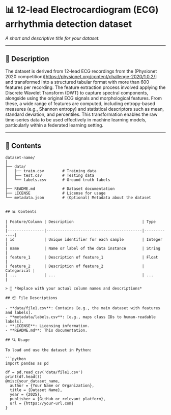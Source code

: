 # 📊 12-lead Electrocardiogram (ECG) arrhythmia detection dataset

_A short and descriptive title for your dataset._

---

## 📄 Description

The dataset is derived from 12-lead ECG recordings from the (Physionet 2020 competition)[https://physionet.org/content/challenge-2020/1.0.2/] and transformed into a structured tabular format with more than 600 features per recording. The feature extraction process involved applying the Discrete Wavelet Transform (DWT) to capture spectral components, alongside using the original ECG signals and morphological features. From these, a wide range of features are computed, including entropy-based measures (e.g., Shannon entropy) and statistical descriptors such as mean, standard deviation, and percentiles. This transformation enables the raw time-series data to be used effectively in machine learning models, particularly within a federated learning setting.

---

## 📁 Contents

```text
dataset-name/
│
├── data/
│   ├── train.csv        # Training data
│   ├── test.csv         # Testing data
│   └── labels.csv       # Ground truth labels
│
├── README.md            # Dataset documentation
├── LICENSE              # License for usage
└── metadata.json        # (Optional) Metadata about the dataset


## 📊 Contents

| Feature/Column | Description                              | Type        |
|----------------|------------------------------------------|-------------|
| id             | Unique identifier for each sample        | Integer     |
| name           | Name or label of the data instance       | String      |
| feature_1      | Description of feature_1                 | Float       |
| feature_2      | Description of feature_2                 | Categorical |
| ...            | ...                                      | ...         |

> 📌 *Replace with your actual column names and descriptions*

## 📦 File Descriptions

- **data/file1.csv**: Contains [e.g., the main dataset with features and labels].
- **metadata/labels.csv**: [e.g., maps class IDs to human-readable labels].
- **LICENSE**: Licensing information.
- **README.md**: This documentation.

## 🔍 Usage

To load and use the dataset in Python:

```python
import pandas as pd

df = pd.read_csv('data/file1.csv')
print(df.head())
@misc{your_dataset_name,
  author = {Your Name or Organization},
  title = {Dataset Name},
  year = {2025},
  publisher = {GitHub or relevant platform},
  url = {https://your-url.com}
}
